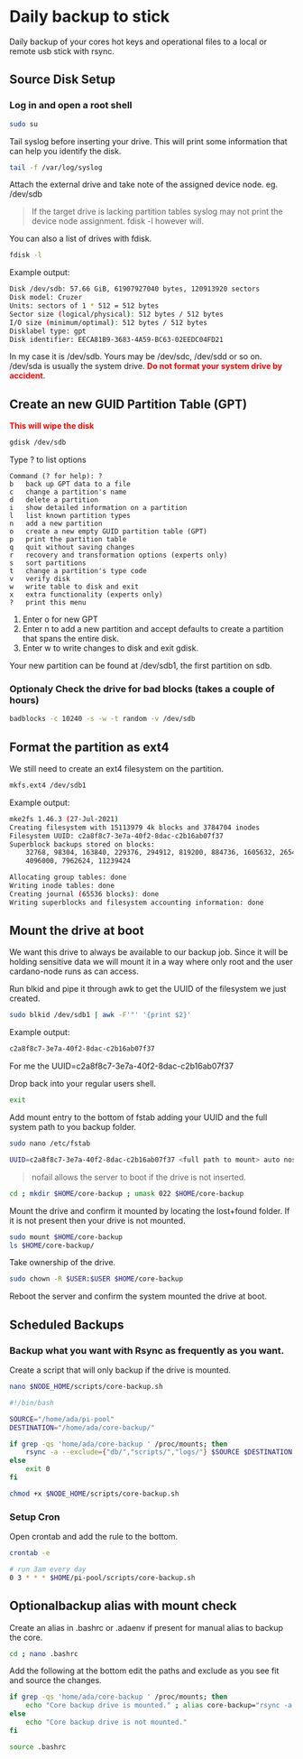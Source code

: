 # Daily backup to stick

Daily backup of your cores hot keys and operational files to a local or remote usb stick with rsync.

## Source Disk Setup

### Log in and open a root shell

```bash
sudo su
```

Tail syslog before inserting your drive. This will print some information that can help you identify the disk.

```bash
tail -f /var/log/syslog
```

Attach the external drive and take note of the assigned device node. eg. /dev/sdb

> If the target drive is lacking partition tables syslog may not print the device node assignment. fdisk -l however will.

You can also a list of drives with fdisk.

```bash
fdisk -l
```

Example output:

```bash
Disk /dev/sdb: 57.66 GiB, 61907927040 bytes, 120913920 sectors
Disk model: Cruzer
Units: sectors of 1 * 512 = 512 bytes
Sector size (logical/physical): 512 bytes / 512 bytes
I/O size (minimum/optimal): 512 bytes / 512 bytes
Disklabel type: gpt
Disk identifier: EECA81B9-3683-4A59-BC63-02EEDC04FD21
```

In my case it is /dev/sdb. Yours may be /dev/sdc, /dev/sdd or so on. /dev/sda is usually the system drive.
**<span style="color:red">Do not format your system drive by accident</span>**.

## Create an new GUID Partition Table (GPT)

**<span style="color:red">This will wipe the disk</span>**

```bash
gdisk /dev/sdb
```

Type ? to list options

```
Command (? for help): ?
b	back up GPT data to a file
c	change a partition's name
d	delete a partition
i	show detailed information on a partition
l	list known partition types
n	add a new partition
o	create a new empty GUID partition table (GPT)
p	print the partition table
q	quit without saving changes
r	recovery and transformation options (experts only)
s	sort partitions
t	change a partition's type code
v	verify disk
w	write table to disk and exit
x	extra functionality (experts only)
?	print this menu
```

1. Enter o for new GPT
2. Enter n to add a new partition and accept defaults to create a partition that spans the entire disk.
3. Enter w to write changes to disk and exit gdisk.

Your new partition can be found at /dev/sdb1, the first partition on sdb.

### Optionaly Check the drive for bad blocks (takes a couple of hours)

```bash
badblocks -c 10240 -s -w -t random -v /dev/sdb
```

## Format the partition as ext4

We still need to create an ext4 filesystem on the partition.

```bash
mkfs.ext4 /dev/sdb1
```

Example output:

```bash
mke2fs 1.46.3 (27-Jul-2021)
Creating filesystem with 15113979 4k blocks and 3784704 inodes
Filesystem UUID: c2a8f8c7-3e7a-40f2-8dac-c2b16ab07f37
Superblock backups stored on blocks:
	32768, 98304, 163840, 229376, 294912, 819200, 884736, 1605632, 2654208,
	4096000, 7962624, 11239424

Allocating group tables: done
Writing inode tables: done
Creating journal (65536 blocks): done
Writing superblocks and filesystem accounting information: done
```

## Mount the drive at boot

We want this drive to always be available to our backup job. Since it will be holding sensitive data we will mount it in a way where only root and the user cardano-node runs as can access.

Run blkid and pipe it through awk to get the UUID of the filesystem we just created.

```bash
sudo blkid /dev/sdb1 | awk -F'"' '{print $2}'
```

Example output:

```bash
c2a8f8c7-3e7a-40f2-8dac-c2b16ab07f37
```

For me the UUID=c2a8f8c7-3e7a-40f2-8dac-c2b16ab07f37

Drop back into your regular users shell.

```bash
exit
```

Add mount entry to the bottom of fstab adding your UUID and the full system path to you backup folder.

```bash
sudo nano /etc/fstab
```

```bash
UUID=c2a8f8c7-3e7a-40f2-8dac-c2b16ab07f37 <full path to mount> auto nosuid,nodev,nofail 0 1
```

> nofail allows the server to boot if the drive is not inserted.

```bash
cd ; mkdir $HOME/core-backup ; umask 022 $HOME/core-backup
```

Mount the drive and confirm it mounted by locating the lost+found folder. If it is not present then your drive is not mounted.

```bash
sudo mount $HOME/core-backup
ls $HOME/core-backup/
```

Take ownership of the drive.

```bash
sudo chown -R $USER:$USER $HOME/core-backup
```

Reboot the server and confirm the system mounted the drive at boot.

## Scheduled Backups

### Backup what you want with Rsync as frequently as you want.

Create a script that will only backup if the drive is mounted.

```bash
nano $NODE_HOME/scripts/core-backup.sh
```

```bash
#!/bin/bash

SOURCE="/home/ada/pi-pool"
DESTINATION="/home/ada/core-backup/"

if grep -qs 'home/ada/core-backup ' /proc/mounts; then
    rsync -a --exclude={"db/","scripts/","logs/"} $SOURCE $DESTINATION
else
    exit 0
fi
```

```bash
chmod +x $NODE_HOME/scripts/core-backup.sh
```

### Setup Cron

Open crontab and add the rule to the bottom.

```bash
crontab -e
```

```bash
# run 3am every day
0 3 * * * $HOME/pi-pool/scripts/core-backup.sh
```

## Optionalbackup alias with mount check

Create an alias in .bashrc or .adaenv if present for manual alias to backup the core.

```bash
cd ; nano .bashrc
```

Add the following at the bottom edit the paths and exclude as you see fit and source the changes.

```bash
if grep -qs 'home/ada/core-backup ' /proc/mounts; then
    echo "Core backup drive is mounted." ; alias core-backup="rsync -a --exclude={"db/","scripts/","logs/"} $NODE_HOME $HOME/core-backup/"
else
    echo "Core backup drive is not mounted."
fi

```

```bash
source .bashrc
```
